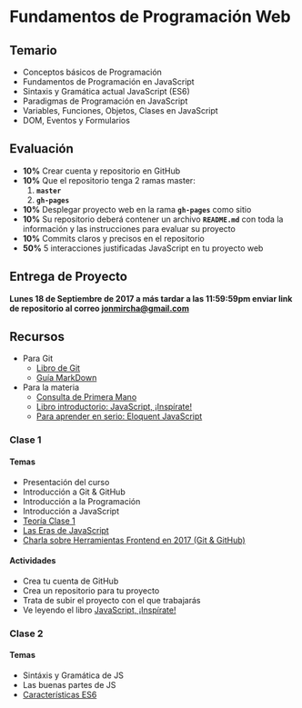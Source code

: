 # Fundamentos de Programación Web

## Temario
  * Conceptos básicos de Programación
  * Fundamentos de Programación en JavaScript
  * Sintaxis y Gramática actual JavaScript (ES6)
  * Paradigmas de Programación en JavaScript
  * Variables, Funciones, Objetos, Clases en JavaScript
  * DOM, Eventos y Formularios

## Evaluación
  * **10%** Crear cuenta y repositorio en GitHub
  * **10%** Que el repositorio tenga 2 ramas master:
    1. **`master`**
    1. **`gh-pages`**
  * **10%** Desplegar proyecto web en la rama **`gh-pages`** como sitio
  * **10%** Su repositorio deberá contener un archivo **`README.md`** con toda la información y las instrucciones para evaluar su proyecto
  * **10%** Commits claros y precisos en el repositorio
  * **50%** 5 interacciones justificadas JavaScript en tu proyecto web

## Entrega de Proyecto
  **Lunes 18 de Septiembre de 2017 a más tardar a las 11:59:59pm enviar link de repositorio al correo jonmircha@gmail.com**

## Recursos
  * Para Git
    * [Libro de Git](https://git-scm.com/book/es/v1)
    * [Guía MarkDown](http://joedicastro.com/pages/markdown.html)
  * Para la materia
    * [Consulta de Primera Mano](https://www.w3schools.com)
    * [Libro introductorio: JavaScript, ¡Inspírate!](https://leanpub.com/javascript-inspirate)
    * [Para aprender en serio: Eloquent JavaScript](http://eloquentjavascript.net/)

### Clase 1

#### Temas

* Presentación del curso
* Introducción a Git & GitHub
* Introducción a la Programación
* Introducción a JavaScript
* [Teoría Clase 1](https://jonmircha.github.io/edjs-paradigmas2017/#/)
* [Las Eras de JavaScript](https://ed.team/blog/las-eras-de-javascript)
* [Charla sobre Herramientas Frontend en 2017 (Git & GitHub)](https://www.youtube.com/watch?v=AJrJSuA6NiU)

#### Actividades

  * Crea tu cuenta de GitHub
  * Crea un repositorio para tu proyecto
  * Trata de subir el proyecto con el que trabajarás
  * Ve leyendo el libro [JavaScript, ¡Inspírate!](https://leanpub.com/javascript-inspirate)


### Clase 2

#### Temas

* Sintáxis y Gramática de JS
* Las buenas partes de JS
* [Características ES6](./teoria-es6.md)
